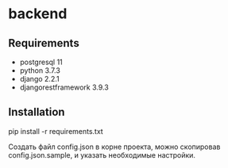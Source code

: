 # backend

## Requirements
* postgresql 11
* python 3.7.3
* django 2.2.1
* djangorestframework 3.9.3


## Installation
pip install -r requirements.txt

Создать файл config.json в корне проекта, можно скопировав config.json.sample, и указать необходимые настройки.
